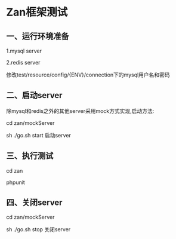 # Zan框架测试
## 一、运行环境准备
1.mysql server

2.redis server

修改test/resource/config/{ENV}/connection下的mysql用户名和密码


## 二、启动server
除mysql和redis之外的其他server采用mock方式实现,启动方法:

cd zan/mockServer

sh ./go.sh start  启动server


## 三、执行测试
cd zan

phpunit

## 四、关闭server
cd zan/mockServer

sh ./go.sh stop   关闭server
